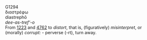 <body>
  <p>G1294<br>  διαστρέφω  <br> diastrephō  <br><i>dee-as-tref‘-o </i><br>From <a href="g1223.htm">1223</a> and <a href="g4762.htm">4762</a>  to <i>distort</i>, that is, (figuratively) <i>misinterpret</i>, or (morally) <i>corrupt:</i> - perverse (-rt), turn away.<br></p>
 </body>